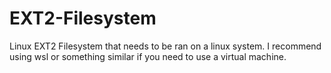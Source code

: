 # EXT2-Filesystem
Linux EXT2 Filesystem that needs to be ran on a linux system. I recommend using wsl or something similar if you need to use a virtual machine.
